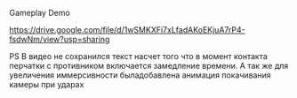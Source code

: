 Gameplay Demo

https://drive.google.com/file/d/1wSMKXFi7xLfadAKoEKjuA7rP4-fsdwNm/view?usp=sharing


PS В видео не сохранился текст насчет того что в момент контакта перчатки с противником включается замедление времени. А так же для увеличения иммерсивности быладобавлена анимация покачивания камеры при ударах
